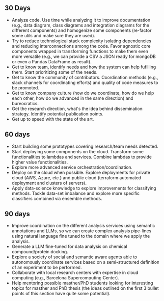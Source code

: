 ## 30 Days
* Analyze code. Use time while analyzing it to improve documentation (e.g., data diagram, class diagrams and integration diagrams for the different components) and homogenize some components (re-factor some utils and make sure they are used).
* Try to reduce technological stack complexity isolating dependencies and reducing interconnections among the code. Favor agnostic core components wrapped in transforming functions to make them even more versatile (e.g., we can provide a CSV a JSON ready for mongoDB or even a Pandas DataFrame as result).
* Get to know team, identify needs and how the system can help fufilling them. Start prioritizing some of the needs.
* Get to know the community of contributors. Coordination methods (e.g., slack channels for coordinating efforts) and quality of code measures to be promoted.
* Get to know company culture (how do we coordinate, how do we help each other, how do we advanced in the same direction) and bureocratics.
* Get the research direction, what's the idea behind dissemination strategy. Identify potential publication points.
* Get up to speed with the state of the art.

## 60 days
* Start building some prototypes covering research/team needs detected.
* Start deploying some components on the cloud. Transform some functionalities to lambdas and services. Combine lambdas to provide higher value functionalities.
* Explore more advanced service orchestration/coordination.
* Deploy on the cloud when possible. Explore deployments for private cloud (AWS, Azure, etc.) and public cloud (terraform automated deployment and clusters of servers).
* Apply data-science knowledge to explore improvements for classifying methods. Tackle data-set imbalance and explore more specific classifiers combined via ensemble methods.

## 90 days
* Improve coordination on the different analysis services using semantic annotations and LLMs, so we can create complex analysis pipe-lines using natural language fine tuned to the domain where we apply the analysis.
* Generate a LLM fine-tuned for data analysis on chemical compound/protein docking.
* Explore a society of social and semantic aware agents able to autonomously coordinate services based on a semi-structured definition of an experiment to be performed.
* Collaborate with local research centers with expertise in cloud computing (e.g., Barcelona Supercomputing Center).
* Help mentoring possible masther/PhD students looking for interesting topics for masther and PhD thesis (the ideas outlined on the first 3 bullet points of this section have quite some potential).
